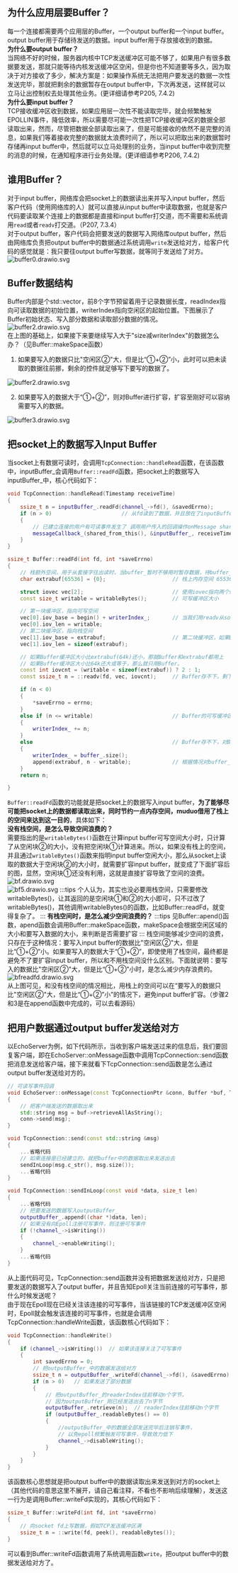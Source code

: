 <a name="UYeJa"></a>
## 为什么应用层要Buffer？
每一个连接都需要两个应用层的Buffer，一个output buffer和一个input buffer。output buffer用于存储待发送的数据。input buffer用于存放接收到的数据。<br />**为什么要output buffer？**<br />当网络不好的时候，服务器内核中TCP发送缓冲区可能不够了，如果用户有很多数据要发送，那就只能等待内核发送缓冲区空闲，但是你也不知道要等多久，因为取决于对方接收了多少，解决方案是：如果操作系统无法把用户要发送的数据一次性发送完毕，那就把剩余的数据暂存在output buffer中，下次再发送，这样就可以立马让出控制权去处理其他业务。(更详细请参考P205, 7.4.2)<br />**为什么要input buffer？**<br />TCP接收缓冲区收到数据，如果应用层一次性不能读取完毕，就会频繁触发EPOLLIN事件，降低效率，所以需要尽可能一次性把TCP接收缓冲区的数据全部读取出来，然而，尽管把数据全部读取出来了，但是可能接收的依然不是完整的消息，如果我们等着接收完整的数据就太浪费时间了，所以可以把取出来的数据暂时存储再input buffer中，然后就可以立马处理别的业务，当input buffer中收到完整的消息的时候，在通知程序进行业务处理。(更详细请参考P206, 7.4.2)
<a name="t14TO"></a>
## 谁用Buffer？
对于input buffer，网络库会把socket上的数据读出来并写入input buffer，然后客户代码（使用网络库的人）就可以直接从input buffer中读取数据，也就是客户代码要读取某个连接上的数据都是直接和input buffer打交道，而不需要和系统调用`read`或者`readv`打交道。（P207, 7.3.4）<br />对于output buffer，客户代码会把要发送的数据写入网络库output buffer，然后由网络库负责把output buffer中的数据通过系统调用`write`发送给对方，给客户代码的感觉就是：我只要往output buffer写数据，就等同于发送给了对方。<br />![buffer0.drawio.svg](https://cdn.nlark.com/yuque/0/2023/svg/27222704/1684392559964-73943252-4f62-463d-b6d3-4f87d798e589.svg#clientId=uc879991e-c194-4&from=drop&height=236&id=uccf7f7e5&originHeight=181&originWidth=471&originalType=binary&ratio=1.25&rotation=0&showTitle=false&size=14183&status=done&style=none&taskId=ue20de393-4304-434b-9355-a3590a31c3a&title=&width=613)
<a name="EDaK1"></a>
## Buffer数据结构
Buffer内部是个std::vector<char>，前8个字节预留着用于记录数据长度，readIndex指向可读取数据的初始位置，writerIndex指向空闲区的起始位置。下图展示了Buffer初始状态、写入部分数据和读取部分数据的情况。<br />![buffer2.drawio.svg](https://cdn.nlark.com/yuque/0/2023/svg/27222704/1684472631663-e7a08860-16d6-4177-9a8a-a137b0c88a49.svg#clientId=u5669da65-f7aa-4&from=paste&height=373&id=u0c94baf6&originHeight=371&originWidth=461&originalType=binary&ratio=1.25&rotation=0&showTitle=false&size=33520&status=done&style=none&taskId=u67f0e8b6-a509-4050-81b7-255809022e8&title=&width=463.8000183105469)<br />在上图的基础上，如果接下来要继续写入大于"size减writerIndex"的数据怎么办？（见Buffer::makeSpace函数）

1. 如果要写入的数据只比"空闲区②"大，但是比“①+②”小，此时可以把未读取的数据往前挪，剩余的控件就足够写下要写的数据了。

![buffer2.drawio.svg](https://cdn.nlark.com/yuque/0/2023/svg/27222704/1684397022994-aff7d9cd-26df-4b33-8588-7d5d0bae9949.svg#clientId=uc879991e-c194-4&from=drop&id=uae6e674f&originHeight=371&originWidth=461&originalType=binary&ratio=1.25&rotation=0&showTitle=false&size=33524&status=done&style=none&taskId=ue496c524-a263-428c-94b5-8d2fd684195&title=)

2. 如果要写入的数据大于“①+②”，则对Buffer进行扩容，扩容至刚好可以容纳需要写入的数据。

![buffer3.drawio.svg](https://cdn.nlark.com/yuque/0/2023/svg/27222704/1684396972237-39013278-e1a1-40f7-89f1-0a883fb15877.svg#clientId=uc879991e-c194-4&from=drop&id=u14e34eaf&originHeight=372&originWidth=522&originalType=binary&ratio=1.25&rotation=0&showTitle=false&size=32377&status=done&style=none&taskId=u0bde9526-ceac-439e-b253-a86314abe56&title=)
<a name="eM1KP"></a>
## 把socket上的数据写入Input Buffer
当socket上有数据可读时，会调用`TcpConnection::handleRead`函数，在该函数中，inputBuffer_会调用`Buffer::readFd`函数，把socket上的数据写入inputBuffer_中，核心代码如下：
```cpp
void TcpConnection::handleRead(Timestamp receiveTime)
{
    ssize_t n = inputBuffer_.readFd(channel_->fd(), &savedErrno);
    if (n > 0)                      // 从fd读到了数据，并且放在了inputBuffer_上
    {
        // 已建立连接的用户有可读事件发生了 调用用户传入的回调操作onMessage shared_from_this就是获取了TcpConnection的智能指针
        messageCallback_(shared_from_this(), &inputBuffer_, receiveTime);
    }
}

ssize_t Buffer::readFd(int fd, int *saveErrno)
{
    // 栈额外空间，用于从套接字往出读时，当buffer_暂时不够用时暂存数据，待buffer_重新分配足够空间后，在把数据交换给buffer_。
    char extrabuf[65536] = {0};                     // 栈上内存空间 65536/1024 = 64KB

    struct iovec vec[2];                            // 使用iovec指向两个缓冲区
    const size_t writable = writableBytes();        // 可写缓冲区大小

    // 第一块缓冲区，指向可写空间
    vec[0].iov_base = begin() + writerIndex_;       // 当我们用readv从socket缓冲区读数据，首先会先填满这个vec[0], 也就是我们的Buffer缓冲区
    vec[0].iov_len = writable;
    // 第二块缓冲区，指向栈空间
    vec[1].iov_base = extrabuf;                     // 第二块缓冲区，如果Buffer缓冲区都填满了，那就填到我们临时创建的栈空间
    vec[1].iov_len = sizeof(extrabuf);

    // 如果Buffer缓冲区大小比extrabuf(64k)还小，那就Buffer和extrabuf都用上
    // 如果Buffer缓冲区大小比64k还大或等于，那么就只用Buffer。
    const int iovcnt = (writable < sizeof(extrabuf)) ? 2 : 1;
    const ssize_t n = ::readv(fd, vec, iovcnt);     // Buffer存不下，剩下的存入暂时存入到extrabuf中

    if (n < 0)
    {
        *saveErrno = errno;
    }
    else if (n <= writable)                         // Buffer的可写缓冲区已经够存储读出来的数据了
    {
        writerIndex_ += n;
    }
    else                                            // Buffer存不下，对Buffer扩容，然后把extrabuf中暂存的数据拷贝（追加）到Buffer
    {
        writerIndex_ = buffer_.size();
        append(extrabuf, n - writable);             // 根据情况对buffer_扩容 并将extrabuf存储的另一部分数据追加至buffer_
    }
    return n;

}
```
`Buffer::readFd`函数的功能就是把socket上的数据写入input buffer，**为了能够尽可能把socket上的数据都读取出来，同时节约一点内存空间，muduo借用了栈上的空间来达到这一目的**，具体如下：<br />**没有栈空间，是怎么导致空间浪费的？**<br />需要指出的是`writableBytes()`函数在计算input buffer可写空间大小时，只计算了从空闲块②的大小，没有把空闲块①计算进来。所以，如果没有栈上的空间，并且通过`writableBytes()`函数来指明input buffer空闲大小，那么从socket上读取的数据大于空闲块②的大小时，就需要扩容input buffer，就变成了下面扩容后的图，显然，空闲块①还没有利用，这就是直接扩容导致了空间的浪费。<br />![bf.drawio.svg](https://cdn.nlark.com/yuque/0/2023/svg/27222704/1684410100449-e9de7aaa-4cc9-4599-89fc-7b2ed892dd9c.svg#clientId=uc879991e-c194-4&from=paste&height=89&id=u6496fcaa&originHeight=91&originWidth=461&originalType=binary&ratio=1.25&rotation=0&showTitle=false&size=12584&status=done&style=none&taskId=u61bfda14-e236-4720-8423-dbea3868d82&title=&width=449.8000183105469)<br />![bf5.drawio.svg](https://cdn.nlark.com/yuque/0/2023/svg/27222704/1684410491578-953c36e7-9dbb-4167-a1c4-d7feb5caaf43.svg#clientId=uc879991e-c194-4&from=drop&id=ue64d244e&originHeight=91&originWidth=521&originalType=binary&ratio=1.25&rotation=0&showTitle=false&size=12568&status=done&style=none&taskId=u9af00be1-bcbd-4777-b9d6-8cb452085fe&title=)
:::tips
个人认为，其实也没必要用栈空间，只需要修改writableBytes()，让其返回的是空闲块①和②的大小即可，只不过改了writableBytes()，其他调用writableBytes()的函数，比如Buffer::readFd，就变得复杂了。
:::
**有栈空间时，是怎么减少空间浪费的？**
:::tips
见Buffer::apend()函数，apend函数会调用Buffer::makeSpace函数，makeSpace会根据空闲区域的大小和要写入数据的大小，来判断是否需要扩容
:::
栈空间能够减少空间的浪费，只存在于这种情况：要写入input buffer的数据比"空闲区②"大，但是比“①+②”小。如果要写入的数据大于“①+②”，即使使用了栈空间，最终都是避免不了要扩容input buffer，所以和不用栈空间没什么区别。下面就说明：要写入的数据比"空闲区②"大，但是比“①+②”小时，是怎么减少内存浪费的。<br />![bfreadfd.drawio.svg](https://cdn.nlark.com/yuque/0/2023/svg/27222704/1684411936566-210667e8-7641-4d25-9534-49effe4f432e.svg#clientId=uc879991e-c194-4&from=drop&id=ud489d560&originHeight=482&originWidth=761&originalType=binary&ratio=1.25&rotation=0&showTitle=false&size=51623&status=done&style=none&taskId=u82e1262f-765e-48c5-b45b-10117c177d7&title=)<br />从上图可见，和没有栈空间的情况相比，用栈上的空间可以在“要写入的数据只比"空闲区②"大，但是比“①+②”小”的情况下，避免input buffer扩容。（步骤2和3是在append函数中完成的，可以去看源码）
<a name="Wfyap"></a>
## 把用户数据通过output buffer发送给对方
以EchoServer为例，如下代码所示，当收到客户端发送过来的信息后，我们要回复客户端，即在EchoServer::onMessage函数中调用TcpConnection::send函数把消息发送给客户端，接下来就看下TcpConnection::send函数是怎么通过output buffer发送给对方的。
```cpp
// 可读写事件回调
void EchoServer::onMessage(const TcpConnectionPtr &conn, Buffer *buf, Timestamp time)
{
    // 把客户端发送的数据取出来
    std::string msg = buf->retrieveAllAsString();
    conn->send(msg);
}

void TcpConnection::send(const std::string &msg)   
{
    ...省略代码
    // 如果连接是已经建立的，就把buffer中的数据取出来发送出去
    sendInLoop(msg.c_str(), msg.size());
    ...省略代码
}

void TcpConnection::sendInLoop(const void *data, size_t len)
{
    ...省略代码
    // 把要发送的数据写入outputBuffer_
    outputBuffer_.append((char *)data, len);
    // 如果没有向Epoll注册可写事件，则注册可写事件
    if (!channel_->isWriting())
    {
        channel_->enableWriting(); 
    }
    ...省略代码
}
```
从上面代码可见，TcpConnection::send函数并没有把数据发送给对方，只是把要发送的数据写入了output buffer，并且告知Epoll关注当前连接的可写事件，那什么时候发送呢？<br />由于现在Epoll现在已经关注该连接的可写事件，当该链接的TCP发送缓冲区空闲时，Epoll就会触发该连接的可写事件，也就是会调用TcpConnection::handleWrite函数，该函数核心代码如下：
```cpp
void TcpConnection::handleWrite()
{
    if (channel_->isWriting())  // 如果该连接关注了可写事件
    {
        int savedErrno = 0;
        // 把outputBuffer_中的数据发送给对方
        ssize_t n = outputBuffer_.writeFd(channel_->fd(), &savedErrno);
        if (n > 0)   // 如果发送了部分数据
        {
            // 把outputBuffer_的readerIndex往前移动n个字节，
            // 因为outputBuffer_刚已经发送出去了n字节
            outputBuffer_.retrieve(n);  // readerIndex往前移动n个字节        
            if (outputBuffer_.readableBytes() == 0)
            {
                //outputBuffer_中的数据全部发送完毕后注销写事件，
                // 以免epoll频繁触发可写事件，导致效力低下
                channel_->disableWriting();     
            }
        }
    }
}
```
该函数核心思想就是把output buffer中的数据读取出来发送到对方的socket上（其他代码的意思这里不展开，请自己看注释，不看也不影响后续理解），发送这一行为是调用Buffer::writeFd实现的，其核心代码如下：
```cpp
ssize_t Buffer::writeFd(int fd, int *saveErrno)
{
    // 向socket fd上写数据，假如TCP发送缓冲区满
    ssize_t n = ::write(fd, peek(), readableBytes());
}
```
可以看到Buffer::writeFd函数调用了系统调用函数`write`，把output buffer中的数据发送给对方了。

